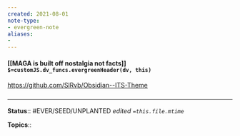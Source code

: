 ```yaml
---
created: 2021-08-01
note-type: 
- evergreen-note
aliases:
- 
---
```


#### [[MAGA is built off nostalgia not facts]] `$=customJS.dv_funcs.evergreenHeader(dv, this)`

https://github.com/SlRvb/Obsidian--ITS-Theme
### <hr class="footnote"/>

**Status**:: #EVER/SEED/UNPLANTED 
*edited `=this.file.mtime`*

**Topics**:: 
	
